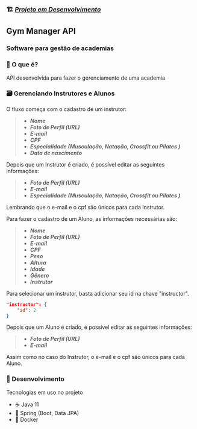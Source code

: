 ### 🏗️ <ins>*Projeto em Desenvolvimento*</ins>
## Gym Manager API

### Software para gestão de academias

### 💬️ O que é? 
API desenvolvida para fazer o gerenciamento de uma academia

### 🗃 Gerenciando Instrutores e Alunos
O fluxo começa com o cadastro de um instrutor:

> - _**Nome**_
> - _**Foto de Perfil (URL)**_
> - _**E-mail**_
> - _**CPF**_
> - _**Especialidade (Musculação, Natação, Crossfit ou Pilates )**_
> - _**Data de nascimento**_ 

Depois que um Instrutor é criado, é possível editar as seguintes informações:

> - _**Foto de Perfil (URL)**_
> - _**E-mail**_
> - _**Especialidade (Musculação, Natação, Crossfit ou Pilates )**_
> 
Lembrando que o e-mail e o cpf são únicos para cada Instrutor.

Para fazer o cadastro de um Aluno, as informações necessárias são:

> - _**Nome**_
> - _**Foto de Perfil (URL)**_
> - _**E-mail**_
> - _**CPF**_
> - _**Peso**_
> - _**Altura**_
> - _**Idade**_
> - _**Gênero**_
> - _**Instrutor**_

Para selecionar um instrutor, basta adicionar seu id na chave "instructor". 
```json
"instructor": {
    "id": 2
}
```
Depois que um Aluno é criado, é possível editar as seguintes informações:

> - _**Foto de Perfil (URL)**_
> - _**E-mail**_

Assim como no caso do Instrutor, o e-mail e o cpf são únicos para cada Aluno.

### 🔧 Desenvolvimento
Tecnologias em uso no projeto

* ☕️ Java 11
* 🌱 Spring (Boot, Data JPA)
* 🐳 Docker